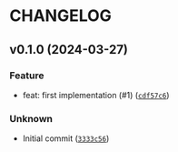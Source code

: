 # CHANGELOG



## v0.1.0 (2024-03-27)

### Feature

* feat: first implementation (#1) ([`cdf57c6`](https://github.com/remoteoss/python-log-formatter/commit/cdf57c697e32ff6f6111bdd9b96e750b674de6d3))

### Unknown

* Initial commit ([`3333c56`](https://github.com/remoteoss/python-log-formatter/commit/3333c5643c79874b7237190c5bb8b2c378a63482))
